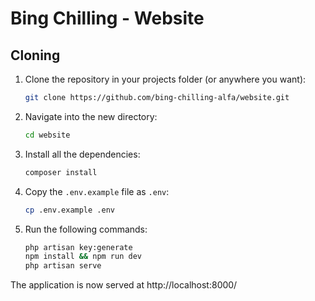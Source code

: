 # Bing Chilling - Website

## Cloning

1. Clone the repository in your projects folder (or anywhere you want):

    ```bash
    git clone https://github.com/bing-chilling-alfa/website.git
    ```

2. Navigate into the new directory:

    ```bash
    cd website
    ```

3. Install all the dependencies:

    ```bash
    composer install
    ```

4. Copy the `.env.example` file as `.env`:

    ```bash
    cp .env.example .env
    ```

5. Run the following commands:

    ```bash
    php artisan key:generate
    npm install && npm run dev
    php artisan serve
    ```

The application is now served at http://localhost:8000/
